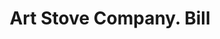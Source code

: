 ---
doi: 10.7916/D8GM9KFV
date_other: '1911'
date_other_textual: '1911'
form: printed ephemera
genre:
- Invoices
name:
- Art Stove Company
object_in_context_url: https://biggert.cul.columbia.edu/items/view/ave_biggert_01875
subject_hierarchical_geographic:
- Detroit, Michigan, United States
- Chicago, Illinois, United States
subject_name:
- Art Stove Company
title: Art Stove Company. Bill
sort_title: Art Stove Company. Bill
call_number: ave_biggert_01875
coordinates:
- 42.331388888888895,-83.04583333333333
- 41.83694444444445,-87.68472222222222
pid: ave_biggert_01875
identifiers: ave_biggert_01875
permalink: /biggert/ave_biggert_01875/
layout: iiif-image-page
---
